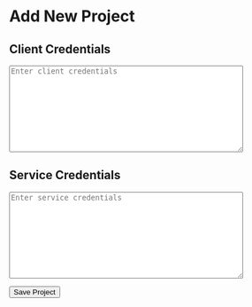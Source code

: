 # Add New Project

## Client Credentials
<textarea id="client-credentials" placeholder="Enter client credentials" rows="10" cols="50"></textarea>

## Service Credentials
<textarea id="service-credentials" placeholder="Enter service credentials" rows="10" cols="50"></textarea>

<button onclick="saveNewProject()">Save Project</button>